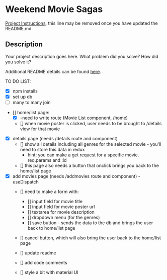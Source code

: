 # Weekend Movie Sagas

[Project Instructions](./INSTRUCTIONS.md), this line may be removed once you have updated the README.md

## Description

Your project description goes here. What problem did you solve? How did you solve it?

Additional README details can be found [here](https://github.com/PrimeAcademy/readme-template/blob/master/README.md).

TO DO LIST:

- [x] npm installs
- [x] set up db
- [ ] many to many join

- [] home/list page:
    - [x] -need to write route (Movie List component, /home)
    - [] when movie poster is clicked, user needs to be brought to /details view for that movie
- [x] details page (needs /details route and component)
    - [] show all details including all genres for the selected movie - you'll need to store this data in redux
        - hint: you can make a get request for a specific movie. req.params and :id
    -  [] this page also needs a button that onclick brings you back to the home/list page
- [x] add movies page (needs /addmovies route and component)
    -useDispatch
    - [] need to make a form with:
        - [] input field for movie title
        - [] input field for movie poster url
        - [] textarea for movie description
        - [] dropdown menu (for the genres)
        - [] save button - sends the data to the db and brings the user back to home/list page
    - [] cancel button, which will also bring the user back to the home/list page

    - [] update readme
    - [] add code comments
    - [] style a bit with material UI
